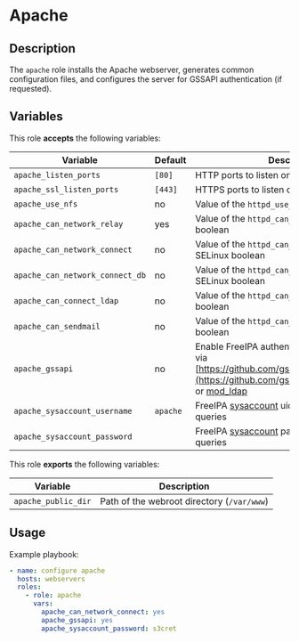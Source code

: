 Apache
======

Description
-----------

The `apache` role installs the Apache webserver, generates common configuration
files, and configures the server for GSSAPI authentication (if requested).

Variables
---------

This role **accepts** the following variables:

Variable                         | Default   | Description
---------------------------------|-----------|------------
`apache_listen_ports`            | `[80]`    | HTTP ports to listen on
`apache_ssl_listen_ports`        | `[443]`   | HTTPS ports to listen on
`apache_use_nfs`                 | no        | Value of the `httpd_use_nfs` SELinux boolean
`apache_can_network_relay`       | yes       | Value of the `httpd_can_network_relay` SELinux boolean
`apache_can_network_connect`     | no        | Value of the `httpd_can_network_connect` SELinux boolean
`apache_can_network_connect_db`  | no        | Value of the `httpd_can_network_connect_db` SELinux boolean
`apache_can_connect_ldap`        | no        | Value of the `httpd_can_connect_ldap` SELinux boolean
`apache_can_sendmail`            | no        | Value of the `httpd_can_sendmail` SELinux boolean
`apache_gssapi`                  | no        | Enable FreeIPA authentication in virtualhosts via [https://github.com/gssapi/mod\_auth\_gssapi](https://github.com/gssapi/mod_auth_gssapi) or [mod\_ldap](https://httpd.apache.org/docs/2.4/mod/mod_ldap.html)
`apache_sysaccount_username`     | `apache`  | FreeIPA [sysaccount](https://www.freeipa.org/page/HowTo/LDAP#System_Accounts) uid to create for LDAP queries
`apache_sysaccount_password`     | &nbsp;    | FreeIPA [sysaccount](https://www.freeipa.org/page/HowTo/LDAP#System_Accounts) password for LDAP queries

This role **exports** the following variables:

Variable            | Description
--------------------|------------
`apache_public_dir` | Path of the webroot directory (`/var/www`)

Usage
-----

Example playbook:

````yaml
- name: configure apache
  hosts: webservers
  roles:
    - role: apache
      vars:
        apache_can_network_connect: yes
        apache_gssapi: yes
        apache_sysaccount_password: s3cret
````
